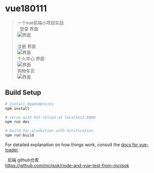 # vue180111

> 一个vue前端小项目实战  
 
登录 界面   
![界面](https://github.com/mcjisok/vue-project/blob/master/screenhot/1.png)  
   
注册 界面   
![界面](https://github.com/mcjisok/vue-project/blob/master/screenhot/2.png)   
   
个人中心 界面   
![界面](https://github.com/mcjisok/vue-project/blob/master/screenhot/4.png)   
    
购物车页   
![界面](https://github.com/mcjisok/vue-project/blob/master/screenhot/5.png)   

## Build Setup

``` bash
# install dependencies
npm install

# serve with hot reload at localhost:8080
npm run dev

# build for production with minification
npm run build
```

For detailed explanation on how things work, consult the [docs for vue-loader](http://vuejs.github.io/vue-loader).

 
后端 github仓库  
https://github.com/mcjisok/node-and-vue-test-from-mcjisok
